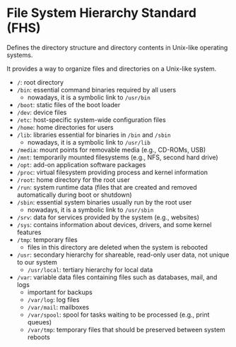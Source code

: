 # File System Hierarchy Standard (FHS)

Defines the directory structure and directory contents in Unix-like operating systems.

It provides a way to organize files and directories on a Unix-like system.

- `/`: root directory
- `/bin`: essential command binaries required by all users
  - nowadays, it is a symbolic link to `/usr/bin`
- `/boot`: static files of the boot loader
- `/dev`: device files
- `/etc`: host-specific system-wide configuration files
- `/home`: home directories for users
- `/lib`: libraries essential for binaries in `/bin` and `/sbin`
  - nowadays, it is a symbolic link to `/usr/lib`
- `/media`: mount points for removable media (e.g., CD-ROMs, USB)
- `/mnt`: temporarily mounted filesystems (e.g., NFS, second hard drive)
- `/opt`: add-on application software packages
- `/proc`: virtual filesystem providing process and kernel information
- `/root`: home directory for the root user
- `/run`: system runtime data (files that are created and removed automatically during boot or shutdown)
- `/sbin`: essential system binaries usually run by the root user
  - nowadays, it is a symbolic link to `/usr/sbin`
- `/srv`: data for services provided by the system (e.g., websites)
- `/sys`: contains information about devices, drivers, and some kernel features
- `/tmp`: temporary files
  - files in this directory are deleted when the system is rebooted
- `/usr`: secondary hierarchy for shareable, read-only user data, not unique to our system
  - `/usr/local`: tertiary hierarchy for local data
- `/var`: variable data files containing files such as databases, mail, and logs
  - important for backups
  - `/var/log`: log files
  - `/var/mail`: mailboxes
  - `/var/spool`: spool for tasks waiting to be processed (e.g., print queues)
  - `/var/tmp`: temporary files that should be preserved between system reboots
